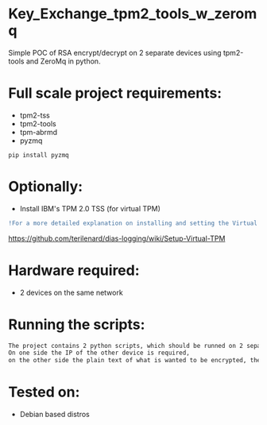 # Key_Exchange_tpm2_tools_w_zeromq
Simple POC of RSA encrypt/decrypt on 2 separate devices using tpm2-tools and ZeroMq in python.
# Full scale project requirements:
- tpm2-tss
- tpm2-tools
- tpm-abrmd
- pyzmq
```
pip install pyzmq
```
# Optionally:
- Install IBM's TPM 2.0 TSS (for virtual TPM)
```diff
!For a more detailed explanation on installing and setting the Virtual TPM the following tutorial can be taken:
```
https://github.com/terilenard/dias-logging/wiki/Setup-Virtual-TPM

# Hardware required:
- 2 devices on the same network 
# Running the scripts:
```diff
The project contains 2 python scripts, which should be runned on 2 separate devices with the requirements meeted. 
On one side the IP of the other device is required, 
on the other side the plain text of what is wanted to be encrypted, the encrypted text is then sent to the other device and decrypted.
```
# Tested on:
- Debian based distros
